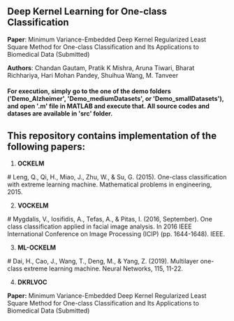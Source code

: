 ## Deep Kernel Learning for One-class Classification

**Paper**: Minimum Variance-Embedded Deep Kernel Regularized Least Square Method for One-class Classification and Its Applications to Biomedical Data (Submitted)

**Authors**: Chandan Gautam, Pratik K Mishra, Aruna Tiwari, Bharat Richhariya, Hari Mohan Pandey, Shuihua Wang, M. Tanveer

#### For execution, simply go to the one of the demo folders ('Demo_Alzheimer', 'Demo_mediumDatasets', or 'Demo_smallDatasets'), and open '.m' file in MATLAB and execute that. All source codes and datases are available in 'src' folder.

## This repository contains implementation of the following papers:

1. **OCKELM**

\# Leng, Q., Qi, H., Miao, J., Zhu, W., & Su, G. (2015). One-class classification with extreme learning machine. Mathematical problems in engineering, 2015.

2. **VOCKELM**

\# Mygdalis, V., Iosifidis, A., Tefas, A., & Pitas, I. (2016, September). One class classification applied in facial image analysis. In 2016 IEEE International Conference on Image Processing (ICIP) (pp. 1644-1648). IEEE.

3. **ML-OCKELM**

\# Dai, H., Cao, J., Wang, T., Deng, M., & Yang, Z. (2019). Multilayer one-class extreme learning machine. Neural Networks, 115, 11-22.

4. **DKRLVOC**

**Paper:** Minimum Variance-Embedded Deep Kernel Regularized Least Square Method for One-class Classification and Its Applications to Biomedical Data (Submitted)







